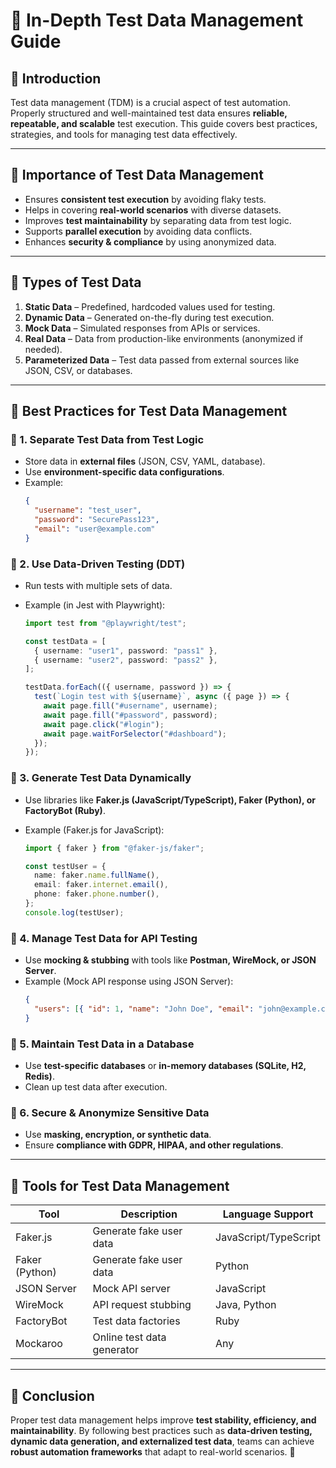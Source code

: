 # 📌 In-Depth Test Data Management Guide

## 🚀 Introduction

Test data management (TDM) is a crucial aspect of test automation. Properly structured and well-maintained test data ensures **reliable, repeatable, and scalable** test execution. This guide covers best practices, strategies, and tools for managing test data effectively.

---

## 📌 Importance of Test Data Management

- Ensures **consistent test execution** by avoiding flaky tests.
- Helps in covering **real-world scenarios** with diverse datasets.
- Improves **test maintainability** by separating data from test logic.
- Supports **parallel execution** by avoiding data conflicts.
- Enhances **security & compliance** by using anonymized data.

---

## 📌 Types of Test Data

1. **Static Data** – Predefined, hardcoded values used for testing.
2. **Dynamic Data** – Generated on-the-fly during test execution.
3. **Mock Data** – Simulated responses from APIs or services.
4. **Real Data** – Data from production-like environments (anonymized if needed).
5. **Parameterized Data** – Test data passed from external sources like JSON, CSV, or databases.

---

## 📌 Best Practices for Test Data Management

### 🔹 1. Separate Test Data from Test Logic

- Store data in **external files** (JSON, CSV, YAML, database).
- Use **environment-specific data configurations**.
- Example:
  ```json
  {
    "username": "test_user",
    "password": "SecurePass123",
    "email": "user@example.com"
  }
  ```

### 🔹 2. Use Data-Driven Testing (DDT)

- Run tests with multiple sets of data.
- Example (in Jest with Playwright):

  ```typescript
  import test from "@playwright/test";

  const testData = [
    { username: "user1", password: "pass1" },
    { username: "user2", password: "pass2" },
  ];

  testData.forEach(({ username, password }) => {
    test(`Login test with ${username}`, async ({ page }) => {
      await page.fill("#username", username);
      await page.fill("#password", password);
      await page.click("#login");
      await page.waitForSelector("#dashboard");
    });
  });
  ```

### 🔹 3. Generate Test Data Dynamically

- Use libraries like **Faker.js (JavaScript/TypeScript), Faker (Python), or FactoryBot (Ruby)**.
- Example (Faker.js for JavaScript):

  ```typescript
  import { faker } from "@faker-js/faker";

  const testUser = {
    name: faker.name.fullName(),
    email: faker.internet.email(),
    phone: faker.phone.number(),
  };
  console.log(testUser);
  ```

### 🔹 4. Manage Test Data for API Testing

- Use **mocking & stubbing** with tools like **Postman, WireMock, or JSON Server**.
- Example (Mock API response using JSON Server):
  ```json
  {
    "users": [{ "id": 1, "name": "John Doe", "email": "john@example.com" }]
  }
  ```

### 🔹 5. Maintain Test Data in a Database

- Use **test-specific databases** or **in-memory databases (SQLite, H2, Redis)**.
- Clean up test data after execution.

### 🔹 6. Secure & Anonymize Sensitive Data

- Use **masking, encryption, or synthetic data**.
- Ensure **compliance with GDPR, HIPAA, and other regulations**.

---

## 📌 Tools for Test Data Management

| Tool           | Description                | Language Support      |
| -------------- | -------------------------- | --------------------- |
| Faker.js       | Generate fake user data    | JavaScript/TypeScript |
| Faker (Python) | Generate fake user data    | Python                |
| JSON Server    | Mock API server            | JavaScript            |
| WireMock       | API request stubbing       | Java, Python          |
| FactoryBot     | Test data factories        | Ruby                  |
| Mockaroo       | Online test data generator | Any                   |

---

## 🎯 Conclusion

Proper test data management helps improve **test stability, efficiency, and maintainability**. By following best practices such as **data-driven testing, dynamic data generation, and externalized test data**, teams can achieve **robust automation frameworks** that adapt to real-world scenarios. 🚀
